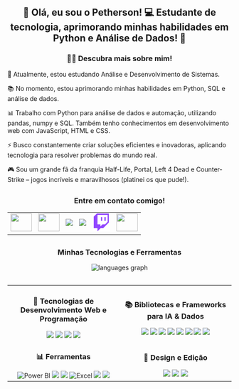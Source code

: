 <h2 align="center">👋 Olá, eu sou o Petherson! 💻 Estudante de tecnologia, aprimorando minhas habilidades em Python e Análise de Dados! 🚀</h2>

<h3 align="center">👩‍💻  Descubra mais sobre mim!</h3>

<p align="left">
  🔭 Atualmente, estou estudando Análise e Desenvolvimento de Sistemas.<br>
  
  📚 No momento, estou aprimorando minhas habilidades em Python, SQL e análise de dados.<br>
  
  📊 Trabalho com Python para análise de dados e automação, utilizando pandas, numpy e SQL. Também tenho conhecimentos em desenvolvimento web com JavaScript, HTML e CSS.<br>
  
  ⚡ Busco constantemente criar soluções eficientes e inovadoras, aplicando tecnologia para resolver problemas do mundo real.<br>
  
  🎮 Sou um grande fã da franquia Half-Life, Portal, Left 4 Dead e Counter-Strike – jogos incríveis e maravilhosos (platinei os que pude!).
</p>

<h2></h2>

<h3 align="center">Entre em contato comigo!</h3>

<table align="center">
  <tr>
    <td><a href="https://www.linkedin.com/in/pethersonzada/" target="_blank"><img src="https://skillicons.dev/icons?i=linkedin&theme=dark" width="48" height="40"></a></td>
    <td><a href="https://www.youtube.com/@pethersonzada" target="_blank"><img src="https://raw.githubusercontent.com/maurodesouza/profile-readme-generator/master/src/assets/icons/social/youtube/default.svg" width="48" height="40"></a></td>
    <td><a href="https://www.instagram.com/pethersonzada/" target="_blank"><img src="https://skillicons.dev/icons?i=instagram&theme=dark" width="40"></a></td>
    <td><a href="mailto:pethersonzada@gmail.com" target="_blank"><img src="https://ssl.gstatic.com/ui/v1/icons/mail/rfr/gmail.ico" width="48"></a></td>
    <td><a href="https://www.twitch.tv/pethersonzada" target="_blank"><img src="https://raw.githubusercontent.com/github/explore/e9b60076c672159b441c7054f765635a5a30683a/topics/twitch/twitch.png" width="40"></a></td>
    <td><a href="https://wa.me/91976404/?text=Olá!+Vim+pelo+perfil+do+GitHub" target="_blank"><img src="https://raw.githubusercontent.com/maurodesouza/profile-readme-generator/master/src/assets/icons/social/whatsapp/default.svg" width="48" height="40"></a></td>
  </tr>
</table>

<h2></h2>

<h3 align='center'>Minhas Tecnologias e Ferramentas</h3>

<div align="center">
  <img src="https://github-readme-stats.vercel.app/api/top-langs?username=pethersonzada&locale=pt-br&hide_title=false&layout=compact&card_width=320&langs_count=7&theme=dark&hide_border=false" height="250" alt="languages graph"  />
</div>

<br clear="both">

<table align="center">
  <tr>
    <td align="center" width="50%">
      <h3>🚀 Tecnologias de Desenvolvimento Web e Programação</h3>
      <img src="https://skillicons.dev/icons?i=html" height="40" />
      <img src="https://cdn.jsdelivr.net/gh/devicons/devicon/icons/css3/css3-original-wordmark.svg" height="50" />
      <img src="https://skillicons.dev/icons?i=js,py,java" height="40" />
      <img src="https://cdn.jsdelivr.net/gh/devicons/devicon@latest/icons/azuresqldatabase/azuresqldatabase-original.svg" height="40" />
    </td>
    <td align="center" width="50%">
      <h3>📚 Bibliotecas e Frameworks para IA & Dados</h3>
      <img src="https://cdn.jsdelivr.net/gh/devicons/devicon/icons/pandas/pandas-original.svg" height="40" />
      <img src="https://cdn.jsdelivr.net/gh/devicons/devicon/icons/numpy/numpy-original.svg" height="40" />
      <img src="https://cdn.simpleicons.org/anaconda/44A833" height="40" />
      <img src="https://cdn.simpleicons.org/jupyter/F37626" height="40" />
      <img src="https://cdn.jsdelivr.net/gh/devicons/devicon/icons/opencv/opencv-original.svg" height="40" />
      <img src="https://avatars.githubusercontent.com/u/34455048?s=200&v=4" height="40" />
      <img src="https://avatars.githubusercontent.com/u/15658638?s=48&v=4" height="40" />
      <img src="https://avatars.githubusercontent.com/u/365630?s=48&v=4" height="40" />
    </td>
  </tr>
  <tr>
    <td align="center">
      <h3>📊 Ferramentas</h3>
      <img src="https://raw.githubusercontent.com/microsoft/PowerBI-Icons/main/PNG/Power-BI.png" height="40" alt="Power BI" />
      <img src="https://skillicons.dev/icons?i=mysql" height="40" />
      <img src="https://raw.githubusercontent.com/sempostma/office365-icons/master/png/256/word.png" height="40" />
      <img src="https://raw.githubusercontent.com/sempostma/office365-icons/master/png/256/excel.png" height="40" alt="Excel" />
      <img src="https://skillicons.dev/icons?i=git" height="40" />
      <img src="https://skillicons.dev/icons?i=github" height="40" />
    </td>
 
  </td>
    
  <td align="center">
      <h3>🎨 Design e Edição</h3>
      <img src="https://skillicons.dev/icons?i=ps,ai" height="40" />
      <img src="https://cdn.jsdelivr.net/gh/devicons/devicon@latest/icons/gimp/gimp-original.svg" height="40"/>
      <img src="https://skillicons.dev/icons?i=figma" height="40" />
    </td>
  </tr>
</table>









